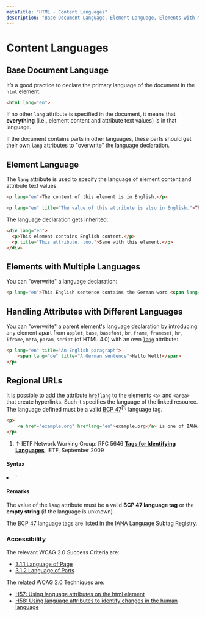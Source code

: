 ```yaml
---
metaTitle: "HTML - Content Languages"
description: "Base Document Language, Element Language, Elements with Multiple Languages, Handling Attributes with Different Languages, Regional URLs"
---
```


# Content Languages




## Base Document Language


It’s a good practice to declare the primary language of the document in the `html` element:

```html
<html lang="en">

```

If no other `lang` attribute is specified in the document, it means that **everything** (i.e., element content and attribute text values) is in that language.

If the document contains parts in other languages, these parts should get their own `lang` attributes to "overwrite" the language declaration.



## Element Language


The `lang` attribute is used to specify the language of element content and attribute text values:

```html
<p lang="en">The content of this element is in English.</p>

```

```html
<p lang="en" title="The value of this attribute is also in English.">The content of this element is in English.</p>

```

The language declaration gets inherited:

```html
<div lang="en">
  <p>This element contains English content.</p>
  <p title="This attribute, too.">Same with this element.</p>
</div>

```



## Elements with Multiple Languages


You can "overwrite" a language declaration:

```html
<p lang="en">This English sentence contains the German word <span lang="de">Hallo</span>.</p>

```



## Handling Attributes with Different Languages


You can "overwrite" a parent element's language declaration by introducing any element apart from `applet`, `base`, `basefont`, `br`, `frame`, `frameset`, `hr`, `iframe`, `meta`, `param`, `script` (of HTML 4.0) with an own [`lang`](https://www.w3.org/TR/html5/dom.html#the-lang-and-xml:lang-attributes) attribute:

```html
<p lang="en" title="An English paragraph">
    <span lang="de" title="A German sentence">Hallo Welt!</span>
</p>

```



## Regional URLs


It is possible to add the attribute [`hreflang`](https://www.w3.org/TR/2014/REC-html5-20141028/links.html#attr-hyperlink-hreflang) to the elements `<a>` and `<area>` that create hyperlinks. Such it specifies the language of the linked resource. The language defined must be a valid [BCP 47](https://en.wikipedia.org/wiki/BCP_47)<sup>[1]</sup> language tag.

```html
<p>
    <a href="example.org" hreflang="en">example.org</a> is one of IANA's example domains.
</p>

```


1. ↑ IETF Network Working Group: RFC 5646 [**Tags for Identifying Languages**](http://www.ietf.org/rfc/bcp/bcp47.txt), IETF, September 2009



#### Syntax


<li>
`<element lang="language_code">`   <!-- Language code has to be in the format [[ISO 639-1](](https://en.wikipedia.org/wiki/ISO_639-1)[https://en.wikipedia.org/wiki/ISO_639-1](https://en.wikipedia.org/wiki/ISO_639-1) [)](https://en.wikipedia.org/wiki/ISO_639-1) -->
</li>



#### Remarks


The value of the `lang` attribute must be a valid **BCP 47 language tag** or the **empty string** (if the language is unknown).

The [BCP 47](http://www.ietf.org/rfc/bcp/bcp47.txt) language tags are listed in the [IANA Language Subtag Registry](http://www.iana.org/assignments/language-subtag-registry).

### Accessibility

The relevant WCAG 2.0 Success Criteria are:

- [3.1.1 Language of Page](https://www.w3.org/TR/2008/REC-WCAG20-20081211/#meaning-doc-lang-id)
- [3.1.2 Language of Parts](https://www.w3.org/TR/2008/REC-WCAG20-20081211/#meaning-other-lang-id)

The related WCAG 2.0 Techniques are:

- [H57: Using language attributes on the html element](https://www.w3.org/TR/WCAG20-TECHS/H57.html)
- [H58: Using language attributes to identify changes in the human language](https://www.w3.org/TR/WCAG20-TECHS/H58.html)

